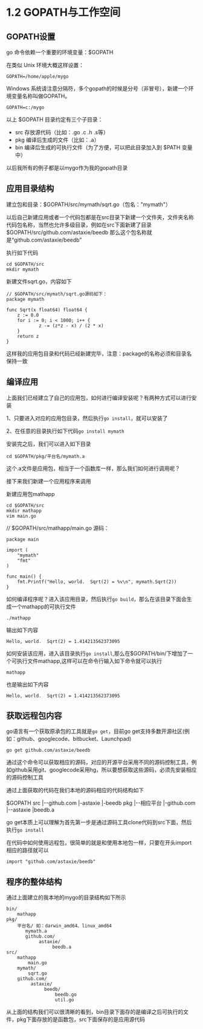 # 1.2 GOPATH与工作空间

## GOPATH设置
  go 命令依赖一个重要的环境变量：$GOPATH

  在类似 Unix 环境大概这样设置：

	GOPATH=/home/apple/mygo

  Windows 系统请注意分隔符，多个gopath的时候是分号（非冒号），新建一个环境变量名称叫做GOPATH。
  	
  	GOPATH=c:/mygo

以上 $GOPATH 目录约定有三个子目录：

- src 存放源代码（比如：.go .c .h .s等）
- pkg 编译后生成的文件（比如：.a）
- bin 编译后生成的可执行文件（为了方便，可以把此目录加入到 $PATH 变量中）

以后我所有的例子都是以mygo作为我的gopath目录

## 应用目录结构
建立包和目录：$GOPATH/src/mymath/sqrt.go（包名："mymath"）

以后自己新建应用或者一个代码包都是在src目录下新建一个文件夹，文件夹名称代码包名称，当然也允许多级目录，例如在src下面新建了目录$GOPATH/src/github.com/astaxie/beedb 那么这个包名称就是“github.com/astaxie/beedb”

执行如下代码

	cd $GOPATH/src
	mkdir mymath
	
新建文件sqrt.go，内容如下

	// $GOPATH/src/mymath/sqrt.go源码如下：
	package mymath

	func Sqrt(x float64) float64 {
        z := 0.0
        for i := 0; i < 1000; i++ {
                z -= (z*z - x) / (2 * x)
        }
        return z
	}
	
这样我的应用包目录和代码已经新建完毕，注意：package的名称必须和目录名保持一致

## 编译应用
上面我们已经建立了自己的应用包，如何进行编译安装呢？有两种方式可以进行安装

1、只要进入对应的应用包目录，然后执行`go install`，就可以安装了

2、在任意的目录执行如下代码`go install mymath`

安装完之后，我们可以进入如下目录

	cd $GOPATH/pkg/平台名/mymath.a
	
这个.a文件是应用包，相当于一个函数库一样，那么我们如何进行调用呢？

接下来我们新建一个应用程序来调用

新建应用包mathapp

	cd $GOPATH/src
	mkdir mathapp
	vim main.go
	
// $GOPATH/src/mathapp/main.go 源码：

	package main

	import (
        "mymath"
        "fmt"
	)

	func main() {
        fmt.Printf("Hello, world.  Sqrt(2) = %v\n", mymath.Sqrt(2))
	}

如何编译程序呢？进入该应用目录，然后执行`go build`，那么在该目录下面会生成一个mathapp的可执行文件

	./mathapp

输出如下内容

	Hello, world.  Sqrt(2) = 1.414213562373095
	
如何安装该应用，进入该目录执行`go install`,那么在$GOPATH/bin/下增加了一个可执行文件mathapp,这样可以在命令行输入如下命令就可以执行

	mathapp
	
也是输出如下内容

	Hello, world.  Sqrt(2) = 1.414213562373095		

## 获取远程包内容
   go语言有一个获取原承包的工具就是`go get`，目前go get支持多数开源社区(例如：github、googlecode、bitbucket、Launchpad)
   
    go get github.com/astaxie/beedb

通过这个命令可以获取相应的源码，对应的开源平台采用不同的源码控制工具，例如github采用git、googlecode采用hg，所以要想获取这些源码，必须先安装相应的源码控制工具

通过上面获取的代码在我们本地的源码相应的代码结构如下

$GOPATH
    src
     |--github.com
            |-astaxie
                |-beedb
     pkg
      |--相应平台
           |-github.com
                 |--astaxie
                      |beedb.a
                      
go get本质上可以理解为首先第一步是通过源码工具clone代码到src下面，然后执行`go install`  

在代码中如何使用远程包，很简单的就是和使用本地包一样，只要在开头import相应的路径就可以

	import "github.com/astaxie/beedb"	                                    

## 程序的整体结构
通过上面建立的我本地的mygo的目录结构如下所示

	bin/
    	mathapp
	pkg/
    	平台名/ 如：darwin_amd64、linux_amd64
           mymath.a
           github.com/
                astaxie/
                     beedb.a
	src/   
    	mathapp
            main.go
        mymath/
            sqrt.go
        github.com/
             astaxie/
                  beedb/    
                      beedb.go
                      util.go
                 
从上面的结构我们可以很清晰的看到，bin目录下面存的是编译之后可执行的文件，pkg下面存放的是函数包，src下面保存的是应用源代码